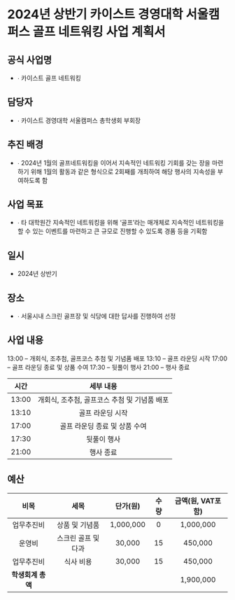 2024년 상반기 카이스트 경영대학 서울캠퍼스 골프 네트워킹 사업 계획서
===

## 공식 사업명
- ∙	카이스트 골프 네트워킹
 
## 담당자
- ∙	카이스트 경영대학 서울캠퍼스 총학생회 부회장

## 추진 배경
- ∙	2024년 1월의 골프네트워킹을 이어서 지속적인 네트워킹 기회를 갖는 장을 마련하기 위해 1월의 활동과 같은 형식으로 2회째를 개최하여 해당 행사의 지속성을 부여하도록 함

## 사업 목표
- ∙	타 대학원간 지속적인 네트워킹을 위해 ‘골프’라는 매개체로 지속적인 네트워킹을 할 수 있는 이벤트를 마련하고 큰 규모로 진행할 수 있도록 경품 등을 기획함

## 일시
- 2024년 상반기

## 장소
- ∙	서울시내 스크린 골프장 및 식당에 대한 답사를 진행하여 선정
 
## 사업 내용
13:00 – 개회식, 조추첨, 골프코스 추첨 및 기념품 배포
13:10 – 골프 라운딩 시작
17:00 – 골프 라운딩 종료 및 상품 수여
17:30 – 뒷풀이 행사
21:00 – 행사 종료

|  시간 |  세부 내용  |
|:---:|:---:|
|13:00| 개회식, 조추첨, 골프코스 추첨 및 기념품 배포|
|13:10| 골프 라운딩 시작|
|17:00| 골프 라운딩 종료 및 상품 수여|
|17:30| 뒷풀이 행사|
|21:00| 행사 종료|


## 예산

| 비목       | 세목        | 단가(원)     | 수량  | 금액(원, VAT포함) |
|:--------:|:---------:|:---------:|:---:|:------------:|
|업무추진비| 상품 및 기념품   |	1,000,000|	0|	1,000,000|
|운영비|	스크린 골프 및 다과 |	30,000|	15|	450,000|
|업무추진비|	식사 비용 |	30,000|	15 |	450,000|
|  **학생회계 총액** |           |           |     | 1,900,000   |





